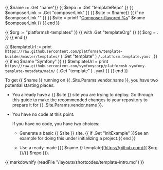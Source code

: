 <!-- shortcode start {{ .Name }} -->
{{ $name := .Get "name"}}
{{ $repo := .Get "templateRepo" }}
{{ $composerLink := .Get "composerLink" }}
{{ $site := $name}}
{{ if ne $composerLink "" }}
  {{ $site = printf "[Composer-flavored %s](%s)" $name $composerLink }}
{{ end }}

{{ $org := "platformsh-templates" }}
{{ with .Get "templateOrg" }}
  {{ $org = . }}
{{ end }}

{{ $templateUrl := print `https://raw.githubusercontent.com/platformsh/template-builder/master/templates/` ( .Get "template" ) `/.platform.template.yaml ` }}
{{ if eq $name "Symfony" }}
  {{ $templateUrl = print `https://raw.githubusercontent.com/symfonycorp/platformsh-symfony-template-metadata/main/` ( .Get "template" ) `.yaml` }}
{{ end }}

To get {{ $name }} running on {{ .Site.Params.vendor.name }}, you have two potential starting places:

-   You already have a {{ $site }} site you are trying to deploy.
    Go through this guide to make the recommended changes to your repository to prepare it for {{ .Site.Params.vendor.name }}.

-   You have no code at this point.

    If you have no code, you have two choices:

    -   Generate a basic {{ $site }} site.
        {{ if .Get "initExample" }}See an example for doing this under initializing a project.{{ end }}

    -   Use a ready-made [{{ $name }} template](https://github.com/{{ $org }}/{{ $repo }}).

{{ markdownify (readFile "/layouts/shortcodes/template-intro.md") }}

<!--
To use a template, click the button below to create a {{ .Get "name" }} template project.

<p class="flex justify-center not-prose">
  <a href='https://console.platform.sh/org/create-project?template=https://raw.githubusercontent.com/platformsh/template-builder/master/templates/{{ $repo }}/.platform.template.yaml&_utm_campaign=cta_deploy_marketplace_template&utm_source=public_documentation&_utm_medium=organic'>
    <img src="https://platform.sh/images/deploy/lg-blue.svg" alt="Deploy on {{ .Site.Params.vendor.name }}" width="180px" />
  </a>
</p>

-->

<!-- Once the template is deployed, you can follow the rest of this guide
to better understand the extra files and changes to the repository. -->
<!-- shortcode end {{ .Name }} -->
